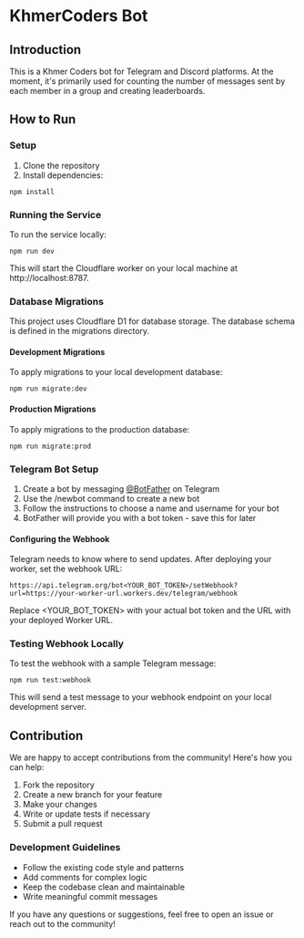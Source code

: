 # KhmerCoders Bot

## Introduction

This is a Khmer Coders bot for Telegram and Discord platforms. At the moment, it's primarily used for counting the number of messages sent by each member in a group and creating leaderboards.

## How to Run

### Setup

1. Clone the repository
2. Install dependencies:

```
npm install
```

### Running the Service

To run the service locally:

```
npm run dev
```

This will start the Cloudflare worker on your local machine at http://localhost:8787.

### Database Migrations

This project uses Cloudflare D1 for database storage. The database schema is defined in the migrations directory.

#### Development Migrations

To apply migrations to your local development database:

```
npm run migrate:dev
```

#### Production Migrations

To apply migrations to the production database:

```
npm run migrate:prod
```

### Telegram Bot Setup

1. Create a bot by messaging [@BotFather](https://t.me/BotFather) on Telegram
2. Use the /newbot command to create a new bot
3. Follow the instructions to choose a name and username for your bot
4. BotFather will provide you with a bot token - save this for later

#### Configuring the Webhook

Telegram needs to know where to send updates. After deploying your worker, set the webhook URL:

```
https://api.telegram.org/bot<YOUR_BOT_TOKEN>/setWebhook?url=https://your-worker-url.workers.dev/telegram/webhook
```

Replace <YOUR_BOT_TOKEN> with your actual bot token and the URL with your deployed Worker URL.

### Testing Webhook Locally

To test the webhook with a sample Telegram message:

```
npm run test:webhook
```

This will send a test message to your webhook endpoint on your local development server.

## Contribution

We are happy to accept contributions from the community! Here's how you can help:

1. Fork the repository
2. Create a new branch for your feature
3. Make your changes
4. Write or update tests if necessary
5. Submit a pull request

### Development Guidelines

- Follow the existing code style and patterns
- Add comments for complex logic
- Keep the codebase clean and maintainable
- Write meaningful commit messages

If you have any questions or suggestions, feel free to open an issue or reach out to the community!
